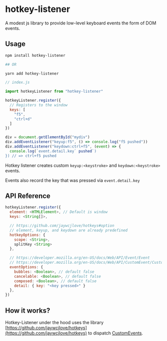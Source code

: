 # hotkey-listener

A modest js library to provide low-level keyboard events the form of DOM events.

## Usage

```bash
npm install hotkey-listener

## OR

yarn add hotkey-listener
```

```javascript
// index.js

import hotkeyListener from "hotkey-listener"

hotkeyListener.register({
  // Registers to the window
  keys: [
    "f5",
    "ctrl+d"
  ]
})

div = document.getElementById("mydiv")
div.addEventListener("keyup:f5", () => console.log("f5 pushed"))
div.addEventListener("keydown:ctrl+f5", (event) => {
  console.log(`event.detail.key` pushed`)
}) // => ctrl+f5 pushed
```

Hotkey listener creates custom `keyup:<keystroke>` and
`keydown:<keystroke>` events.

Events also record the key that was pressed via `event.detail.key`

## API Reference

```javascript
hotkeyListener.register({
  element: <HTMLElement>, // Default is window
  keys: <String[]>,

  // https://github.com/jaywcjlove/hotkeys#option
  // element, keyup, and keydown are already predefined
  hotkeyOptions: {
    scope: <String>,
    splitKey <String>
  },

  // https://developer.mozilla.org/en-US/docs/Web/API/Event/Event
  // https://developer.mozilla.org/en-US/docs/Web/API/CustomEvent/CustomEvent
  eventOptions: {
    bubbles: <Boolean>, // default false
    cancelable: <Boolean>, // default false
    composed: <Boolean>, // default false
    detail: { key: "<key pressed>" }
  },
})
```

## How it works?

Hotkey-Listener under the hood uses the library
[https://github.com/jaywcjlove/hotkeys](https://github.com/jaywcjlove/hotkeys)
to dispatch
[CustomEvents](https://developer.mozilla.org/en-US/docs/Web/API/CustomEvent).

